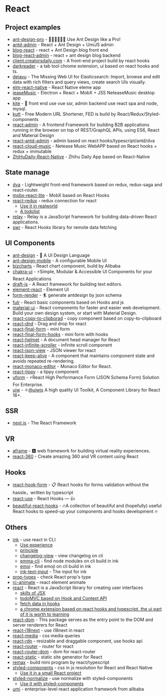 # React

## Project examples

- [ant-design-pro](https://github.com/ant-design/ant-design-pro) - 👨🏻‍💻👩🏻‍💻 Use Ant Design like a Pro!
- [antd-admin](https://github.com/zuiidea/antd-admin) - React + Ant Design + UmiJS admin
- [blog-react](https://github.com/biaochenxuying/blog-react) - react + Ant Design blog front end
- [blog-react-admin](https://github.com/biaochenxuying/blog-react-admin) - react + ant design blog backend
- [client.creatorsdaily.com](https://github.com/creatorsdaily/client.creatorsdaily.com) - A front-end project build by react hooks
- [darkreader](https://github.com/darkreader/darkreader) - a tab tool chrome extension, ui based on react hooks and ts.
- [dejavu](https://github.com/appbaseio/dejavu) - The Missing Web UI for Elasticsearch: Import, browse and edit data with rich filters and query views, create search UIs visually.
- [elm-react-native](https://github.com/stoneWeb/elm-react-native) - React Native eleme app
- [ieaseMusic](https://github.com/trazyn/ieaseMusic) - Electron + React + MobX + JSS NeteaseMusic desktop app
- [kite](https://github.com/maoxiaoquan/kite) - <g-emoji class="g-emoji" alias="palm_tree" fallback-src="https://github.githubassets.com/images/icons/emoji/unicode/1f334.png">🌴</g-emoji> front end use vue ssr, admin backend use react spa and node, mysql.
- [kutt](https://github.com/thedevs-network/kutt) - Free Modern URL Shortener, FED is build by React/Redux/Styled-components
- [react-admin](https://github.com/marmelab/react-admin) - A frontend Framework for building B2B applications running in the browser on top of REST/GraphQL APIs, using ES6, React and Material Design
- [react-antd-admin](https://github.com/liuguanhua/react-antd-admin) - admin based on react hooks/typescript/antd/dva
- [react-cloud-music](https://github.com/sanyuan0704/react-cloud-music) - Netease Music WebAPP based on React hooks + redux + immutable
- [ZhiHuDaily-React-Native](https://github.com/race604/ZhiHuDaily-React-Native) - Zhihu Daily App based on React-Native

## State manage

- [dva](https://github.com/dvajs/dva) - Lightweight front-end framework based on redux, redux-saga and react-router. 
- [mobx-react-lite](https://github.com/mobxjs/mobx-react-lite) - MobX based on React Hooks
- [react-redux](https://www.npmjs.com/package/react-redux) - redux connection for react
    - [Use it in realworld](https://github.com/FunnyLiu/react-redux-realworld-example-app/blob/master/src/index.js#L2)
    - [A todolist](https://github.com/FunnyLiu/reduxDemo/blob/master/todolist/app.js)
- [relay](https://github.com/facebook/relay) - Relay is a JavaScript framework for building data-driven React applications.
- [swr](https://github.com/zeit/swr) - React Hooks library for remote data fetching

## UI Components

- [ant-design](https://github.com/ant-design/ant-design) - <g-emoji class="g-emoji" alias="rainbow" fallback-src="https://github.githubassets.com/images/icons/emoji/unicode/1f308.png">🌈</g-emoji> A UI Design Language
- [ant-design-mobile](https://github.com/ant-design/ant-design-mobile/) - A configurable Mobile UI
- [bizcharts](https://github.com/alibaba/BizCharts) - React chart component, build by Alibaba
- [chakra-ui](https://github.com/chakra-ui/chakra-ui) - <g-emoji class="g-emoji" alias="zap" fallback-src="https://github.githubassets.com/images/icons/emoji/unicode/26a1.png">⚡️</g-emoji>Simple, Modular &amp; Accessible UI Components for your React Applications
- [draft-js](https://github.com/facebook/draft-js) - A React framework for building text editors.
- [element-react](https://github.com/ElemeFE/element-react) - Element UI
- [form-render](https://github.com/alibaba/form-render) - <g-emoji class="g-emoji" alias="surfing_man" fallback-src="https://github.githubassets.com/images/icons/emoji/unicode/1f3c4.png">🏄</g-emoji> generate antdesign by json schema
- [fulr](https://github.com/Chalarangelo/furl) - React basic components based on Hooks and js
- [material-ui](https://github.com/mui-org/material-ui) - React components for faster and easier web development. Build your own design system, or start with Material Design.
- [react-copy-to-clipborad](https://github.com/nkbt/react-copy-to-clipboard) - copy component based on copy-to-clipboard
- [react-dnd](https://github.com/react-dnd/react-dnd) - Drag and drop for react
- [react-final-form](https://www.npmjs.com/package/react-final-form) - mini form
- [react-final-form-hooks](https://github.com/final-form/react-final-form-hooks) - mini form with hooks
- [react-helmet](https://github.com/nfl/react-helmet) - A document head manager for React
- [react-infinite-scroller](https://github.com/CassetteRocks/react-infinite-scroller) - infinite scroll component
- [react-json-view](https://github.com/mac-s-g/react-json-view) - JSON viewer for react
- [react-keep-alive](https://github.com/StructureBuilder/react-keep-alive) - A component that maintains component state and avoids repeated re-rendering.
- [react-monaco-editor](https://github.com/react-monaco-editor/react-monaco-editor) - Monaco Editor for React.
- [react-tippy](https://www.npmjs.com/package/react-tippy) - a tippy component
- [uform](https://github.com/alibaba/uform) - ⚡React High Performance Form (JSON Schema Form) Solution For Enterprise.
- [uiw](https://github.com/uiwjs/uiw) - <g-emoji class="g-emoji" alias="atom_symbol" fallback-src="https://github.githubassets.com/images/icons/emoji/unicode/269b.png">⚛️</g-emoji><a class="user-mention" data-hovercard-type="organization" data-hovercard-url="/orgs/uiwjs/hovercard" href="https://github.com/uiwjs">@uiwjs</a> A high quality UI Toolkit, A Component Library for React 16+.

## SSR
- [next.js](https://github.com/zeit/next.js) - The React Framework

## VR

- [aframe](https://github.com/aframevr/aframe) - <g-emoji class="g-emoji" alias="a" fallback-src="https://github.githubassets.com/images/icons/emoji/unicode/1f170.png">🅰️</g-emoji> web framework for building virtual reality experiences.
- [react-360](https://github.com/facebook/react-360) - Create amazing 360 and VR content using React

## Hooks

- [react-hook-form](https://github.com/react-hook-form/react-hook-form) - <g-emoji class="g-emoji" alias="clipboard" fallback-src="https://github.githubassets.com/images/icons/emoji/unicode/1f4cb.png">📋</g-emoji> React hooks for forms validation without the hassle，written by typescript
- [react-use](https://github.com/streamich/react-use) - React Hooks — <g-emoji class="g-emoji" alias="+1" fallback-src="https://github.githubassets.com/images/icons/emoji/unicode/1f44d.png">👍</g-emoji>
- [beautiful-react-hooks](https://github.com/antonioru/beautiful-react-hooks) - <g-emoji class="g-emoji" alias="fire" fallback-src="https://github.githubassets.com/images/icons/emoji/unicode/1f525.png">🔥</g-emoji>A collection of beautiful and (hopefully) useful React hooks to speed-up your components and hooks development <g-emoji class="g-emoji" alias="fire" fallback-src="https://github.githubassets.com/images/icons/emoji/unicode/1f525.png">🔥</g-emoji>

## Others

- [ink](https://github.com/vadimdemedes/ink) - use react in CLI
    - [Use experience](https://omnipotent-front-end.github.io/library/react.html#react%E5%8F%AF%E4%BB%A5%E5%86%99%E5%91%BD%E4%BB%A4%E8%A1%8C%EF%BC%9F%E4%BD%93%E9%AA%8C%E6%80%8E%E4%B9%88%E6%A0%B7%EF%BC%9F)
    - [principle](https://omnipotent-front-end.github.io/library/react.html#%E4%BD%BF%E7%94%A8react%E6%93%8D%E4%BD%9Ccli%E7%9A%84%E5%B7%A5%E5%85%B7ink%E7%9A%84%E5%8E%9F%E7%90%86%E6%98%AF%E4%BB%80%E4%B9%88%EF%BC%9F)
    - [changelog-view](https://github.com/jdeniau/changelog-view) - view changelog on cli
    - [emma-cli](https://github.com/maticzav/emma-cli) - find node modules on cli build in ink
    - [emoj](https://github.com/sindresorhus/emoj) - find emoji on cli build in ink
    - [ink-text-input](https://github.com/vadimdemedes/ink-text-input) - The input for ink
- [prop-types](https://github.com/facebook/prop-types) - check React prop's type
- [rc-animate](https://github.com/react-component/animate) - react element animate
- [react](https://www.npmjs.com/package/react) - React is a JavaScript library for creating user interfaces
    - [skills of JSX](https://omnipotent-front-end.github.io/library/react.html#%E4%BD%BF%E7%94%A8jsx%E6%97%B6%E6%9C%89%E9%82%A3%E4%BA%9B%E5%9F%BA%E6%9C%AC%E6%8A%80%E5%B7%A7%EF%BC%9F)
    - [todoMVC based on Hook and Context API](https://github.com/FunnyLiu/reactDemo/blob/master/todomvc_hook/index.jsx)
    - [fetch data in hooks](https://github.com/FunnyLiu/reactDemo/blob/master/readme.md#fetch_hook)
    - [a chrome extension based on react hooks and typescript, the ui part of it is worth to learning](https://github.com/darkreader/darkreader)
- [react-dom](https://www.npmjs.com/package/react-dom) - This package serves as the entry point to the DOM and server renderers for React
- [react-i18next](https://www.npmjs.com/package/react-i18next) - use i18next in react
- [react-media](https://github.com/ReactTraining/react-media) - css media queries
- [react-rdn](https://github.com/bokuweb/react-rnd) - resizable and draggable component, use hooks api
- [react-router](https://github.com/ReactTraining/react-router) - router for react
- [react-router-dom](https://github.com/ReactTraining/react-router) - dom for react-router
- [react-static](https://github.com/nozzle/react-static) - static site generator for React
- [remax](https://github.com/remaxjs/remax) - build mini program by react/typescript
- [styled-components](https://www.npmjs.com/package/styled-components) - css in js resolution for React and React Native
    - [Use it in a small React project](https://github.com/FunnyLiu/majestic/blob/master/ui/container.tsx#L14)
- [styled-normalize](https://www.npmjs.com/package/styled-normalize) -  use normalize with styled-components
    - [Use it with styled-components](https://github.com/brizer/http-mocker/blob/dev/packages/editor/ui/App.tsx#L4)
- [umi](https://www.npmjs.com/package/umi) - enterprise-level react application framework from alibaba

